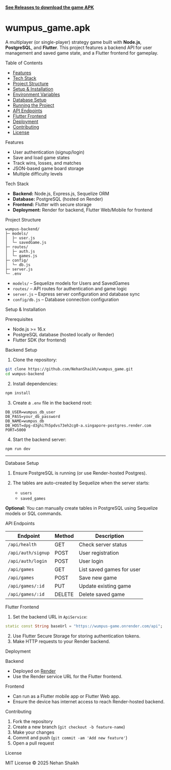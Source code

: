 **<u>[See Releases to download the game APK](https://github.com/NehanShaikh/wumpus_game.apk/releases)</u>**

# wumpus_game.apk

A multiplayer (or single-player) strategy game built with **Node.js**, **PostgreSQL**, and **Flutter**. This project features a backend API for user management and saved game state, and a Flutter frontend for gameplay.

Table of Contents

* [Features](#features)
* [Tech Stack](#tech-stack)
* [Project Structure](#project-structure)
* [Setup & Installation](#setup--installation)
* [Environment Variables](#environment-variables)
* [Database Setup](#database-setup)
* [Running the Project](#running-the-project)
* [API Endpoints](#api-endpoints)
* [Flutter Frontend](#flutter-frontend)
* [Deployment](#deployment)
* [Contributing](#contributing)
* [License](#license)

Features

* User authentication (signup/login)
* Save and load game states
* Track wins, losses, and matches
* JSON-based game board storage
* Multiple difficulty levels

Tech Stack

* **Backend:** Node.js, Express.js, Sequelize ORM
* **Database:** PostgreSQL (hosted on Render)
* **Frontend:** Flutter with secure storage
* **Deployment:** Render for backend, Flutter Web/Mobile for frontend

Project Structure

```
wumpus-backend/
├─ models/
│  ├─ user.js
│  └─ savedGame.js
├─ routes/
│  ├─ auth.js
│  └─ games.js
├─ config/
│  └─ db.js
├─ server.js
└─ .env
```

* `models/` – Sequelize models for Users and SavedGames
* `routes/` – API routes for authentication and game logic
* `server.js` – Express server configuration and database sync
* `config/db.js` – Database connection configuration

Setup & Installation

Prerequisites

* Node.js >= 16.x
* PostgreSQL database (hosted locally or Render)
* Flutter SDK (for frontend)

Backend Setup

1. Clone the repository:

```bash
git clone https://github.com/NehanShaikh/wumpus_game.git
cd wumpus-backend
```

2. Install dependencies:

```bash
npm install
```

3. Create a `.env` file in the backend root:

```env
DB_USER=wumpus_db_user
DB_PASS=your_db_password
DB_NAME=wumpus_db
DB_HOST=dpg-d3ghi7h5pdvs73eh2cg0-a.singapore-postgres.render.com
PORT=5000
```

4. Start the backend server:

```bash
npm run dev
```

---

Database Setup

1. Ensure PostgreSQL is running (or use Render-hosted Postgres).
2. The tables are auto-created by Sequelize when the server starts:

   * `users`
   * `saved_games`

**Optional:** You can manually create tables in PostgreSQL using Sequelize models or SQL commands.

API Endpoints

| Endpoint           | Method | Description               |
| ------------------ | ------ | ------------------------- |
| `/api/health`      | GET    | Check server status       |
| `/api/auth/signup` | POST   | User registration         |
| `/api/auth/login`  | POST   | User login                |
| `/api/games`       | GET    | List saved games for user |
| `/api/games`       | POST   | Save new game             |
| `/api/games/:id`   | PUT    | Update existing game      |
| `/api/games/:id`   | DELETE | Delete saved game         |

Flutter Frontend

1. Set the backend URL in `ApiService`:

```dart
static const String baseUrl = "https://wumpus-game.onrender.com/api";
```

2. Use Flutter Secure Storage for storing authentication tokens.
3. Make HTTP requests to your Render backend.

Deployment

Backend

* Deployed on [Render](https://render.com)
* Use the Render service URL for the Flutter frontend.

Frontend

* Can run as a Flutter mobile app or Flutter Web app.
* Ensure the device has internet access to reach Render-hosted backend.

Contributing

1. Fork the repository
2. Create a new branch (`git checkout -b feature-name`)
3. Make your changes
4. Commit and push (`git commit -am 'Add new feature'`)
5. Open a pull request

License

MIT License © 2025 Nehan Shaikh

